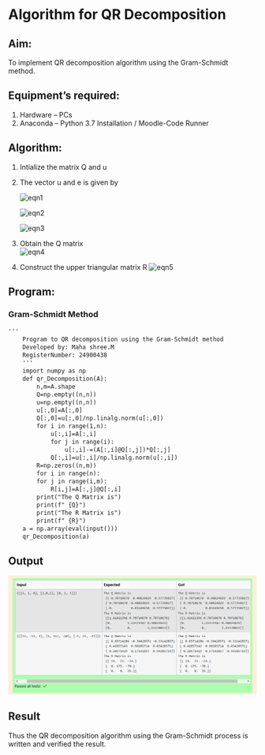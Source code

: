 # Algorithm for QR Decomposition
## Aim:
To implement QR decomposition algorithm using the Gram-Schmidt method.
## Equipment’s required:
1.	Hardware – PCs
2.	Anaconda – Python 3.7 Installation / Moodle-Code Runner
## Algorithm:
1.	Intialize the matrix Q and u
2.	The vector u and e is given by

    ![eqn1](./ex4.jpg)

    ![eqn2](./ex6.jpg)

    ![eqn3](./ex3.jpg)

3.	Obtain the Q matrix   
    ![eqn4](./ex1.jpg)
4.	Construct the upper triangular matrix R
    ![eqn5](./ex2.jpg)



## Program:
### Gram-Schmidt Method
    ''' 
        Program to QR decomposition using the Gram-Schmidt method
        Developed by: Maha shree.M
        RegisterNumber: 24900438
        '''
        import numpy as np
        def qr_Decomposition(A):
            n,m=A.shape
            Q=np.empty((n,n))
            u=np.empty((n,n))
            u[:,0]=A[:,0]
            Q[:,0]=u[:,0]/np.linalg.norm(u[:,0])
            for i in range(1,n):
                u[:,i]=A[:,i]
                for j in range(i):
                    u[:,i]-=(A[:,i]@Q[:,j])*Q[:,j]
                Q[:,i]=u[:,i]/np.linalg.norm(u[:,i])
            R=np.zeros((n,m))
            for i in range(n):
            for j in range(i,m):
                R[i,j]=A[:,j]@Q[:,i]
            print("The Q Matrix is")
            print(f" {Q}")
            print("The R Matrix is")
            print(f" {R}")
        a = np.array(eval(input()))
        qr_Decomposition(a)



## Output
![alt text](<Screenshot (82).png>)



## Result
Thus the QR decomposition algorithm using the Gram-Schmidt process is written and verified the result.